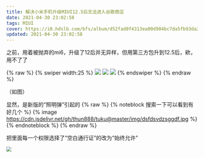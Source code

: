 ```yaml
---
title: 解决小米手机升级MIUI12.5后无法进入谷歌商店
date: 2021-04-30 23:02:58
tags: MIUI
cover: https://i0.hdslb.com/bfs/album/d52fad0f4313ea00d904bc7da5fb93da237bb8a5.png@.webp
updated: 2021-04-30 23:02:58
---
```


之前，用着被抛弃的mi6，升级了12后并无异样，但用第三方包升到12.5后，欸，用不了了

<!-- more -->
{% raw %}
{% swiper width:25 %}
![](https://cdn.jsdelivr.net/gh/thun888/tuku@master/img/IMG_20210424_212057.jpg)
![](https://cdn.jsdelivr.net/gh/thun888/tuku@master/img/Screenshot_2021-04-24-21-19-58-835_com.android.ve.jpg)
![](https://cdn.jsdelivr.net/gh/thun888/tuku@master/img/Screenshot_2021-04-24-21-20-21-301_com.android.ve.jpg)
{% endswiper %}
{% endraw %}

（如图）

显然，是新版的“照明弹”引起的
{% raw %}
{% noteblock 搜索一下可以看到有好几个 %}
{% image https://cdn.jsdelivr.net/gh/thun888/tuku@master/img/dsfdsvdzsggdf.jpg %}
{% endnoteblock %}
{% endraw %}

把里面每一个权限选择了“空白通行证”的改为“始终允许”

<img src="https://cdn.jsdelivr.net/gh/thun888/tuku@master/img/Screenshot_2021-04-30-23-12-52-256_com.miui.secur.jpg" style="zoom: 80%;" />
